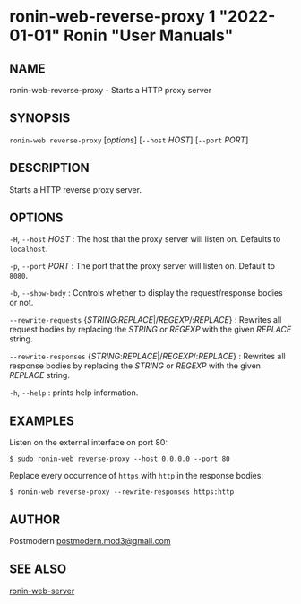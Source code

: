 # ronin-web-reverse-proxy 1 "2022-01-01" Ronin "User Manuals"

## NAME

ronin-web-reverse-proxy - Starts a HTTP proxy server

## SYNOPSIS

`ronin-web reverse-proxy` [*options*] [`--host` *HOST*] [`--port` *PORT*]

## DESCRIPTION

Starts a HTTP reverse proxy server.

## OPTIONS

`-H`, `--host` *HOST*
: The host that the proxy server will listen on. Defaults to `localhost`.

`-p`, `--port` *PORT*
: The port that the proxy server will listen on. Default to `8080`.

`-b`, `--show-body`
: Controls whether to display the request/response bodies or not.

`--rewrite-requests` {*STRING*:*REPLACE*|/*REGEXP*/:*REPLACE*}
: Rewrites all request bodies by replacing the *STRING* or *REGEXP* with the
  given *REPLACE* string.

`--rewrite-responses` {*STRING*:*REPLACE*|/*REGEXP*/:*REPLACE*}
: Rewrites all response bodies by replacing the *STRING* or *REGEXP* with the
  given *REPLACE* string.

`-h`, `--help`
: prints help information.

## EXAMPLES

Listen on the external interface on port 80:

    $ sudo ronin-web reverse-proxy --host 0.0.0.0 --port 80

Replace every occurrence of `https` with `http` in the response bodies:

    $ ronin-web reverse-proxy --rewrite-responses https:http

## AUTHOR

Postmodern <postmodern.mod3@gmail.com>

## SEE ALSO

[ronin-web-server](ronin-web-server.1.md)

